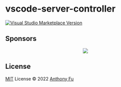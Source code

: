 # vscode-server-controller

<a href="https://marketplace.visualstudio.com/items?itemName=antfu.vscode-server-controller" target="__blank"><img src="https://img.shields.io/visual-studio-marketplace/v/antfu.vscode-server-controller.svg?color=eee&amp;label=VS%20Code%20Marketplace&logo=visual-studio-code" alt="Visual Studio Marketplace Version" /></a>

## Sponsors

<p align="center">
  <a href="https://cdn.jsdelivr.net/gh/antfu/static/sponsors.svg">
    <img src='https://cdn.jsdelivr.net/gh/antfu/static/sponsors.png'/>
  </a>
</p>

## License

[MIT](./LICENSE) License © 2022 [Anthony Fu](https://github.com/antfu)
